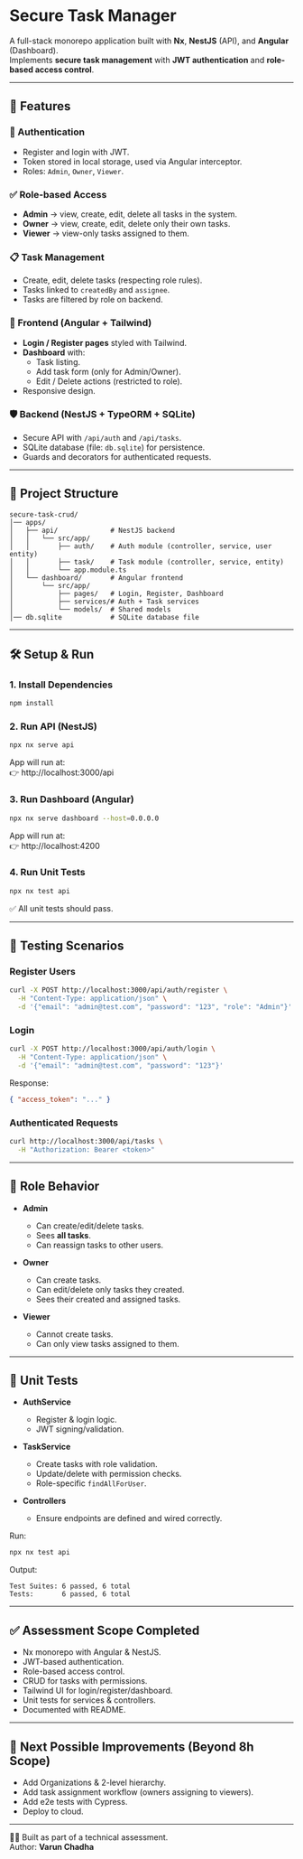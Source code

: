 # Secure Task Manager

A full-stack monorepo application built with **Nx**, **NestJS** (API), and **Angular** (Dashboard).  
Implements **secure task management** with **JWT authentication** and **role-based access control**.

---

## 🚀 Features

### 🔐 Authentication
- Register and login with JWT.
- Token stored in local storage, used via Angular interceptor.
- Roles: `Admin`, `Owner`, `Viewer`.

### ✅ Role-based Access
- **Admin** → view, create, edit, delete all tasks in the system.
- **Owner** → view, create, edit, delete only their own tasks.
- **Viewer** → view-only tasks assigned to them.

### 📋 Task Management
- Create, edit, delete tasks (respecting role rules).
- Tasks linked to `createdBy` and `assignee`.
- Tasks are filtered by role on backend.

### 🎨 Frontend (Angular + Tailwind)
- **Login / Register pages** styled with Tailwind.
- **Dashboard** with:
  - Task listing.
  - Add task form (only for Admin/Owner).
  - Edit / Delete actions (restricted to role).
- Responsive design.

### 🛡️ Backend (NestJS + TypeORM + SQLite)
- Secure API with `/api/auth` and `/api/tasks`.
- SQLite database (file: `db.sqlite`) for persistence.
- Guards and decorators for authenticated requests.

---

## 📂 Project Structure

```
secure-task-crud/
│── apps/
│   ├── api/             # NestJS backend
│   │   └── src/app/
│   │       ├── auth/    # Auth module (controller, service, user entity)
│   │       ├── task/    # Task module (controller, service, entity)
│   │       └── app.module.ts
│   └── dashboard/       # Angular frontend
│       └── src/app/
│           ├── pages/   # Login, Register, Dashboard
│           ├── services/# Auth + Task services
│           └── models/  # Shared models
│── db.sqlite            # SQLite database file
```

---

## 🛠️ Setup & Run

### 1. Install Dependencies
```bash
npm install
```

### 2. Run API (NestJS)
```bash
npx nx serve api
```
App will run at:  
👉 http://localhost:3000/api  

### 3. Run Dashboard (Angular)
```bash
npx nx serve dashboard --host=0.0.0.0
```
App will run at:  
👉 http://localhost:4200  

### 4. Run Unit Tests
```bash
npx nx test api
```
✅ All unit tests should pass.

---

## 🧪 Testing Scenarios

### Register Users
```bash
curl -X POST http://localhost:3000/api/auth/register \
  -H "Content-Type: application/json" \
  -d '{"email": "admin@test.com", "password": "123", "role": "Admin"}'
```

### Login
```bash
curl -X POST http://localhost:3000/api/auth/login \
  -H "Content-Type: application/json" \
  -d '{"email": "admin@test.com", "password": "123"}'
```

Response:
```json
{ "access_token": "..." }
```

### Authenticated Requests
```bash
curl http://localhost:3000/api/tasks \
  -H "Authorization: Bearer <token>"
```

---

## 🧩 Role Behavior

- **Admin**
  - Can create/edit/delete tasks.
  - Sees **all tasks**.
  - Can reassign tasks to other users.

- **Owner**
  - Can create tasks.
  - Can edit/delete only tasks they created.
  - Sees their created and assigned tasks.

- **Viewer**
  - Cannot create tasks.
  - Can only view tasks assigned to them.

---

## 🧪 Unit Tests

- **AuthService**
  - Register & login logic.
  - JWT signing/validation.

- **TaskService**
  - Create tasks with role validation.
  - Update/delete with permission checks.
  - Role-specific `findAllForUser`.

- **Controllers**
  - Ensure endpoints are defined and wired correctly.

Run:
```bash
npx nx test api
```

Output:
```
Test Suites: 6 passed, 6 total
Tests:       6 passed, 6 total
```

---

## ✅ Assessment Scope Completed

- Nx monorepo with Angular & NestJS.  
- JWT-based authentication.  
- Role-based access control.  
- CRUD for tasks with permissions.  
- Tailwind UI for login/register/dashboard.  
- Unit tests for services & controllers.  
- Documented with README.  

---

## 📌 Next Possible Improvements (Beyond 8h Scope)
- Add Organizations & 2-level hierarchy.  
- Add task assignment workflow (owners assigning to viewers).  
- Add e2e tests with Cypress.  
- Deploy to cloud.  

---

👨‍💻 Built as part of a technical assessment.  
Author: **Varun Chadha**